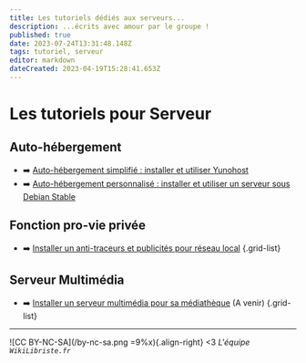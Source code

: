 ```yaml
---
title: Les tutoriels dédiés aux serveurs...
description: ...écrits avec amour par le groupe !
published: true
date: 2023-07-24T13:31:48.148Z
tags: tutoriel, serveur
editor: markdown
dateCreated: 2023-04-19T15:28:41.653Z
---
```


# Les tutoriels pour Serveur

## Auto-hébergement

- :arrow_right: [Auto-hébergement simplifié : installer et utiliser Yunohost](/tutoriels-serveur/yunohost)
- :arrow_right: [Auto-hébergement personnalisé : installer et utiliser un serveur sous Debian Stable](/tutoriels-serveur/serveur-debian-stable)

## Fonction pro-vie privée

- :arrow_right: [Installer un anti-traceurs et publicités pour réseau local](/tutoriels-serveur/pi-hole) 
{.grid-list}

## Serveur Multimédia

- :arrow_right: [Installer un serveur multimédia pour sa médiathèque](/tutoriels-serveur/multimedia) (A venir)
{.grid-list}

---
![CC BY-NC-SA](/by-nc-sa.png =9%x){.align-right} <3 *L'équipe `WikiLibriste.fr`*